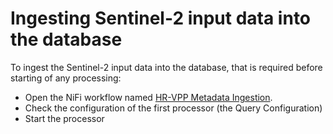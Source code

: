 # Ingesting Sentinel-2 input data into the database

To ingest the Sentinel-2 input data into the database, that is required before starting of any processing: 
* Open the NiFi workflow named [HR-VPP Metadata Ingestion](../02_Workflows_in_NIFI/).
* Check the configuration of the first processor (the Query Configuration)
* Start the processor

